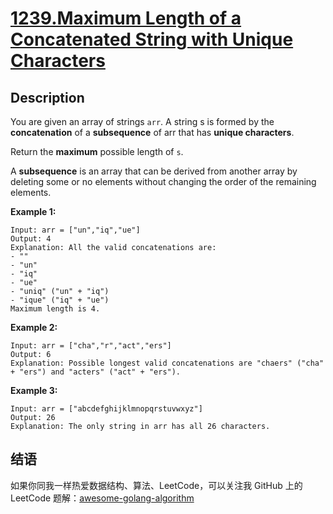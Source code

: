 # [1239.Maximum Length of a Concatenated String with Unique Characters][title]

## Description
You are given an array of strings `arr`. A string s is formed by the **concatenation** of a **subsequence** of arr that has **unique characters**.

Return the **maximum** possible length of `s`.

A **subsequence** is an array that can be derived from another array by deleting some or no elements without changing the order of the remaining elements.

**Example 1:**

```
Input: arr = ["un","iq","ue"]
Output: 4
Explanation: All the valid concatenations are:
- ""
- "un"
- "iq"
- "ue"
- "uniq" ("un" + "iq")
- "ique" ("iq" + "ue")
Maximum length is 4.
```

**Example 2:**

```
Input: arr = ["cha","r","act","ers"]
Output: 6
Explanation: Possible longest valid concatenations are "chaers" ("cha" + "ers") and "acters" ("act" + "ers").
```

**Example 3:**

```
Input: arr = ["abcdefghijklmnopqrstuvwxyz"]
Output: 26
Explanation: The only string in arr has all 26 characters.
```

## 结语

如果你同我一样热爱数据结构、算法、LeetCode，可以关注我 GitHub 上的 LeetCode 题解：[awesome-golang-algorithm][me]

[title]: https://leetcode.com/problems/maximum-length-of-a-concatenated-string-with-unique-characters/
[me]: https://github.com/kylesliu/awesome-golang-algorithm
